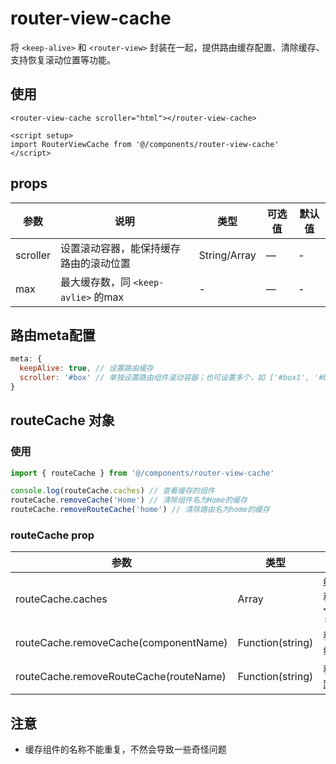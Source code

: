 # router-view-cache

将 `<keep-alive>` 和 `<router-view>` 封装在一起，提供路由缓存配置、清除缓存、支持恢复滚动位置等功能。

## 使用

``` vue
<router-view-cache scroller="html"></router-view-cache>

<script setup>
import RouterViewCache from '@/components/router-view-cache'
</script>
```

## props

| 参数      | 说明          | 类型      | 可选值                           | 默认值  |
|---------- |-------------- |---------- |--------------------------------  |-------- |
| scroller    | 设置滚动容器，能保持缓存路由的滚动位置 | String/Array | — | - |
| max         | 最大缓存数，同 `<keep-avlie>` 的max | - | — | - |

## 路由meta配置

``` js
meta: {
  keepAlive: true, // 设置路由缓存
  scroller: '#box' // 单独设置路由组件滚动容器；也可设置多个，如 ['#box1', '#box2']
}
```

## routeCache 对象

### 使用

``` js
import { routeCache } from '@/components/router-view-cache'

console.log(routeCache.caches) // 查看缓存的组件
routeCache.removeCache('Home') // 清除组件名为Home的缓存
routeCache.removeRouteCache('home') // 清除路由名为home的缓存
```

### routeCache prop

| 参数              | 类型       |    说明   |
|----------------- |---------- |---------- |
| routeCache.caches           | Array     | 缓存的路由组件名称，最终会传入 `<keep-alive :include="caches">`    |
| routeCache.removeCache(componentName)   | Function(string)  | 移除路由缓存；传入组件名称  |
| routeCache.removeRouteCache(routeName)  | Function(string)  | 移除路由缓存；传入路由名称  |


## 注意

* 缓存组件的名称不能重复，不然会导致一些奇怪问题



